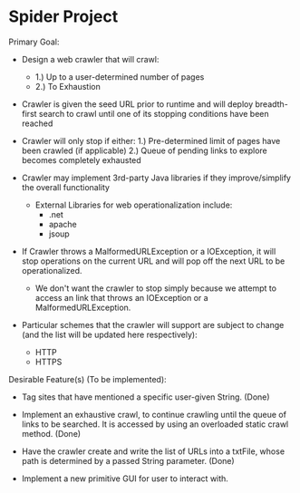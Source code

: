 # Spider Project

Primary Goal:

- Design a web crawler that will crawl:
  - 1.) Up to a user-determined number of pages
  - 2.) To Exhaustion

- Crawler is given the seed URL prior to runtime and will deploy breadth-first search to crawl until one of its stopping conditions have been reached

- Crawler will only stop if either:
    1.) Pre-determined limit of pages have been crawled (if applicable)
    2.) Queue of pending links to explore becomes completely exhausted

- Crawler may implement 3rd-party Java libraries if they improve/simplify the overall functionality
  - External Libraries for web operationalization include:
    - .net
    - apache
    - jsoup

- If Crawler throws a MalformedURLException or a IOException, it will stop operations on the current URL and will pop off the next URL to be operationalized.
  - We don't want the crawler to stop simply because we attempt to access an link that throws an IOException or a MalformedURLException.

- Particular schemes that the crawler will support are subject to change (and the list will be updated here respectively):
  - HTTP
  - HTTPS


Desirable Feature(s) (To be implemented):

- Tag sites that have mentioned a specific user-given String. (Done)

- Implement an exhaustive crawl, to continue crawling until the queue of links to be searched. It is accessed by using an overloaded static crawl method. (Done)

- Have the crawler create and write the list of URLs into a txtFile, whose path is determined by a passed String parameter. (Done)

- Implement a new primitive GUI for user to interact with.
